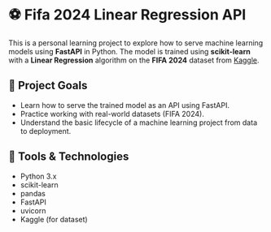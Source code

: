 # ⚽ Fifa 2024 Linear Regression API

This is a personal learning project to explore how to serve machine learning models using **FastAPI** in Python. The model is trained using **scikit-learn** with a **Linear Regression** algorithm on the **FIFA 2024** dataset from [Kaggle](https://www.kaggle.com/stefanoleone992/ea-sports-fc-24-complete-player-dataset).

## 🚀 Project Goals

- Learn how to serve the trained model as an API using FastAPI.
- Practice working with real-world datasets (FIFA 2024).
- Understand the basic lifecycle of a machine learning project from data to deployment.

## 🧰 Tools & Technologies

- Python 3.x
- scikit-learn
- pandas
- FastAPI
- uvicorn
- Kaggle (for dataset)

